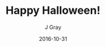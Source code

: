 ---
title: 'Happy Halloween!'
alt: 'Mysteries of the Arcana'
date: '2016-10-31'
author: 'J Gray'
artist: 'Keira'
chapter: 'None'
filler: true
---